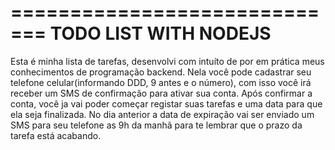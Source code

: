 =============================
    TODO LIST WITH NODEJS
=============================

Esta é minha lista de tarefas, desenvolvi com intuíto de por em prática meus conhecimentos de programação backend.
Nela você pode cadastrar seu telefone celular(informando DDD, 9 antes e o número), com isso você irá receber um SMS de confirmação para ativar sua conta.
Após confirmar a conta, você ja vai poder começar registar suas tarefas e uma data para que ela seja finalizada.
No dia anterior a data de expiração vai ser enviado um SMS para seu telefone as 9h da manhã para te lembrar que o prazo da tarefa está acabando.



